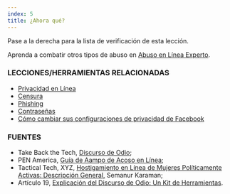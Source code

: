 ```yaml
---
index: 5
title: ¿Ahora qué?
---
```

Pase a la derecha para la lista de verificación de esta lección.

Aprenda a combatir otros tipos de abuso en [Abuso en Línea Experto](umbrella://communications/online-abuse/expert).

### LECCIONES/HERRAMIENTAS RELACIONADAS

*   [Privacidad en Línea](umbrella://communications/online-privacy)
* [Censura](umbrella://communications/censorship)
*   [Phishing](umbrella://communications/phishing)
*   [Contraseñas](umbrella://information/passwords)
*   [Cómo cambiar sus configuraciones de privacidad de Facebook](umbrella://tools/other/s_facebook.md)

### FUENTES

*   Take Back the Tech, [Discurso de Odio](https://www.takebackthetech.net/know-more/hate-speech);
*   PEN America, [Guía de Aampo de Acoso en Línea](https://onlineharassmentfieldmanual.pen.org/);
*   Tactical Tech, XYZ, [Hostigamiento en Línea de Mujeres Políticamente Activas: Descripción General,](https://xyz.informationactivism.org/en/online-harassment-of-politically-active-women-overview) Semanur Karaman;
*   Artículo 19, [Explicación del Discurso de Odio: Un Kit de Herramientas](https://www.article19.org/data/files/medialibrary/38231/'Hate-Speech'-Explained---A-Toolkit-%282015-Edition%29.pdf).